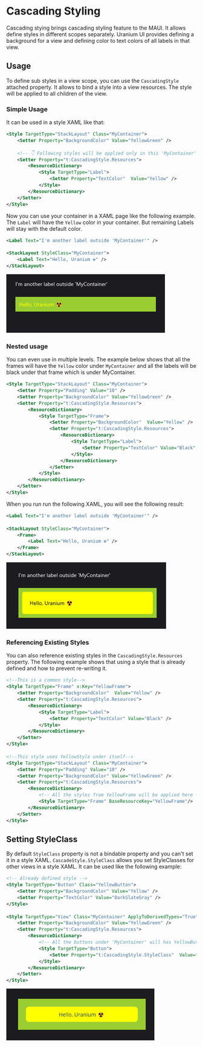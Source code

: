 # Cascading Styling
Cascading stying brings cascading styling feature to the MAUI. It allows define styles in different scopes separately. Uranium UI provides defining a background for a view and defining color to text colors of all labels in that view.

## Usage

To define sub styles in a view scope, you can use the `CascadingStyle` attached property. It allows to bind a style into a view resources. The style will be applied to all children of the view.

### Simple Usage

It can be used in a style XAML like that:

```xml
<Style TargetType="StackLayout" Class="MyContainer">
    <Setter Property="BackgroundColor" Value="YellowGreen" />

    <!-- 👇 Following styles will be applied only in this 'MyContainer' class  -->
    <Setter Property="t:CascadingStyle.Resources">
        <ResourceDictionary>
            <Style TargetType="Label">
                <Setter Property="TextColor"  Value="Yellow" />
            </Style>
        </ResourceDictionary>
    </Setter>
</Style>
```


Now you can use your container in a XAML page like the following example. The `Label` will have the `Yellow` color in  your container. But remaining Labels will stay with the default color.

```xml
<Label Text="I'm another label outside 'MyContainer'" />

<StackLayout StyleClass="MyContainer">
    <Label Text="Hello, Uranium ☢️" />
</StackLayout>
```

![MAUI Cascading Styles](images/cascadingstyle-demo.png)


### Nested usage
You can even use in multiple levels. The example below shows that all the frames will have the `Yellow` color under `MyContainer` and all the labels will be black under that frame which is under MyContainer.

```xml
<Style TargetType="StackLayout" Class="MyContainer">
    <Setter Property="Padding" Value="10" />
    <Setter Property="BackgroundColor" Value="YellowGreen" />
    <Setter Property="t:CascadingStyle.Resources">
        <ResourceDictionary>
            <Style TargetType="Frame">
                <Setter Property="BackgroundColor"  Value="Yellow" />
                <Setter Property="t:CascadingStyle.Resources">
                    <ResourceDictionary>
                        <Style TargetType="Label">
                            <Setter Property="TextColor" Value="Black" />
                        </Style>
                    </ResourceDictionary>
                </Setter>
            </Style>
        </ResourceDictionary>
    </Setter>
</Style>
```

When you run run the following XAML, you will see the following result:

```xml
<Label Text="I'm another label outside 'MyContainer'" />

<StackLayout StyleClass="MyContainer">
    <Frame>
        <Label Text="Hello, Uranium ☢️" />
    </Frame>
</StackLayout>
```

![MAUI Cascading Styles](images/cascadingstyle-nested.png)

### Referencing Existing Styles

You can also reference existing styles in the `CascadingStyle.Resources` property. The following example shows that using a style that is already defined and how to prevent re-writing it.

```xml
<!--This is a common style-->
<Style TargetType="Frame" x:Key="YellowFrame">
    <Setter Property="BackgroundColor"  Value="Yellow" />
    <Setter Property="t:CascadingStyle.Resources">
        <ResourceDictionary>
            <Style TargetType="Label">
                <Setter Property="TextColor" Value="Black" />
            </Style>
        </ResourceDictionary>
    </Setter>
</Style>

<!--This style uses YellowStyle under itself-->
<Style TargetType="StackLayout" Class="MyContainer">
    <Setter Property="Padding" Value="10" />
    <Setter Property="BackgroundColor" Value="YellowGreen" />
    <Setter Property="t:CascadingStyle.Resources">
        <ResourceDictionary>
            <!-- All the styles from YellowFrame will be applied here 👇-->
            <Style TargetType="Frame" BaseResourceKey="YellowFrame"/>
        </ResourceDictionary>
    </Setter>
</Style>
```

## Setting StyleClass
By default `StyleClass` property is not a bindable property and you can't set it in a style XAML. `CascadeStyle.StyleClass` allows you set StyleClasses for other views in a style XAML. It can be used like the following example:

```xml
<!-- Already defined style -->
<Style TargetType="Button" Class="YellowButton">
    <Setter Property="BackgroundColor" Value="Yellow" />
    <Setter Property="TextColor" Value="DarkSlateGray" />
</Style>

<Style TargetType="View" Class="MyContainer" ApplyToDerivedTypes="True" >
    <Setter Property="BackgroundColor" Value="YellowGreen" />
    <Setter Property="t:CascadingStyle.Resources">
        <ResourceDictionary>
            <!-- All the buttons under 'MyContainer' will has YellowButton as StyleClass -->
            <Style TargetType="Button">
                <Setter Property="t:CascadingStyle.StyleClass"  Value="YellowButton" />
            </Style>
        </ResourceDictionary>
    </Setter>
</Style>
```

![uranium ui cascading style](images/cascadingstyle-styleclass.png)
